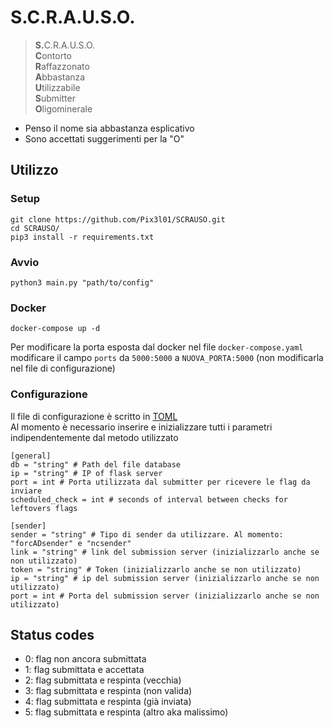 # S.C.R.A.U.S.O.

><strong>S.</strong>C.R.A.U.S.O.<br>
**C**ontorto  
**R**affazzonato  
**A**bbastanza  
**U**tilizzabile  
**S**ubmitter  
**O**ligominerale  

- Penso il nome sia abbastanza esplicativo
- Sono accettati suggerimenti per la "O"

## Utilizzo

### Setup
```
git clone https://github.com/Pix3l01/SCRAUSO.git
cd SCRAUSO/
pip3 install -r requirements.txt
```

### Avvio
```
python3 main.py "path/to/config"
```

### Docker
```
docker-compose up -d
```
Per modificare la porta esposta dal docker nel file ```docker-compose.yaml``` 
modificare il campo ```ports``` da ```5000:5000``` a ```NUOVA_PORTA:5000``` 
(non modificarla nel file di configurazione)

### Configurazione
Il file di configurazione è scritto in [TOML](https://toml.io/) <br>
Al momento è necessario inserire e inizializzare tutti i parametri indipendentemente dal metodo utilizzato
```
[general]
db = "string" # Path del file database
ip = "string" # IP of flask server
port = int # Porta utilizzata dal submitter per ricevere le flag da inviare
scheduled_check = int # seconds of interval between checks for leftovers flags

[sender]
sender = "string" # Tipo di sender da utilizzare. Al momento: "forcADsender" e "ncsender"
link = "string" # link del submission server (inizializzarlo anche se non utilizzato)
token = "string" # Token (inizializzarlo anche se non utilizzato)
ip = "string" # ip del submission server (inizializzarlo anche se non utilizzato)
port = int # Porta del submission server (inizializzarlo anche se non utilizzato)
```

## Status codes
- 0: flag non ancora submittata
- 1: flag submittata e accettata
- 2: flag submittata e respinta (vecchia)
- 3: flag submittata e respinta (non valida)
- 4: flag submittata e respinta (già inviata)
- 5: flag submittata e respinta (altro aka malissimo) 
